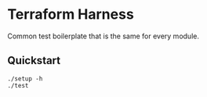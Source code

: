 # Terraform Harness

Common test boilerplate that is the same for every module.

## Quickstart

```
./setup -h
./test
```
